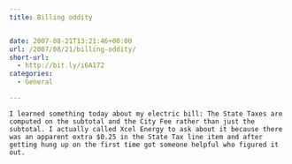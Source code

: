```yaml
---
title: Billing oddity


date: 2007-08-21T13:21:46+00:00
url: /2007/08/21/billing-oddity/
short-url:
  - http://bit.ly/i6A172
categories:
  - General

---
```

<div class='microid-mailto+http:sha1:15a8d7f8d84f70bed22b7d36559c10ed24f183e7'>
  
    I learned something today about my electric bill: The State Taxes are computed on the subtotal and the City Fee rather than just the subtotal. I actually called Xcel Energy to ask about it because there was an apparent extra $0.25 in the State Tax line item and after getting hung up on the first time got someone helpful who figured it out.
  
